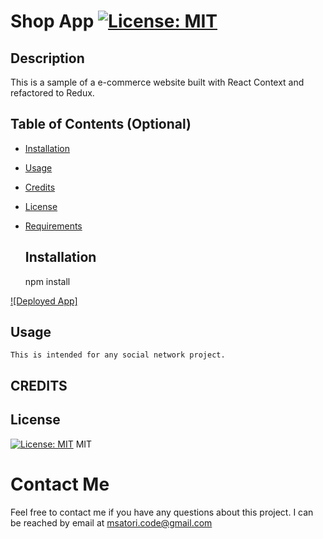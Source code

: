  # Shop App [![License: MIT](https://img.shields.io/badge/License-MIT-yellow.svg)](https://opensource.org/licenses/MIT)

 ## Description 

This is a sample of a e-commerce website built with React Context and refactored to Redux. 
 


  ## Table of Contents (Optional)

* [Installation](#installation)
* [Usage](#usage)
* [Credits](#credits)
* [License](#license)
* [Requirements](#requirements)


  ## Installation
    npm install
    
[![Deployed App]](https://pacific-shelf-31913.herokuapp.com/ "View Deployed Application Here")
  ## Usage 
    This is intended for any social network project.

  ## CREDITS
    

  ## License
[![License: MIT](https://img.shields.io/badge/License-MIT-yellow.svg)](https://opensource.org/licenses/MIT)
MIT



  # Contact Me
Feel free to contact me if you have any questions about this project. I can be reached by email at msatori.code@gmail.com
